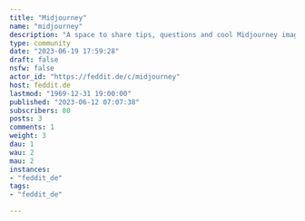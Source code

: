```yaml
---
title: "Midjourney" 
name: "midjourney"
description: "A space to share tips, questions and cool Midjourney images you've created"
type: community
date: "2023-06-19 17:59:28"
draft: false
nsfw: false
actor_id: "https://feddit.de/c/midjourney"
host: feddit.de
lastmod: "1969-12-31 19:00:00"
published: "2023-06-12 07:07:38"
subscribers: 80
posts: 3
comments: 1
weight: 3
dau: 1
wau: 2
mau: 2
instances:
- "feddit_de"
tags: 
- "feddit_de"

---
```


